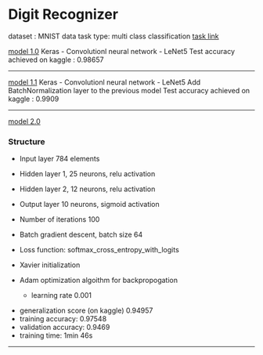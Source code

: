 # Digit Recognizer

dataset : MNIST data
task type: multi class classification
[task link](https://www.kaggle.com/c/digit-recognizer/)

[model 1.0](https://github.com/zeinsh/kaggle_tasks/blob/master/005-digit-recognizer/model1.0.ipynb)
Keras - Convolutionl neural network - LeNet5
Test accuracy achieved on kaggle : 0.98657

-----------------

[model 1.1](https://github.com/zeinsh/kaggle_tasks/blob/master/005-digit-recognizer/model1.1.ipynb)
Keras - Convolutionl neural network - LeNet5 
Add BatchNormalization layer to the previous model
Test accuracy achieved on kaggle : 0.9909

---------------

[model 2.0](https://github.com/zeinsh/kaggle_tasks/blob/master/005-digit-recognizer/model2.ipynb)
### Structure

- Input layer 784 elements
- Hidden layer 1, 25 neurons, relu activation
- Hidden layer 2, 12 neurons, relu activation
- Output layer 10 neurons, sigmoid activation


- Number of iterations 100
- Batch gradient descent, batch size 64
- Loss function: softmax_cross_entropy_with_logits
- Xavier initialization
- Adam optimization algoithm for backpropogation
    - learning rate 0.001

* generalization score (on kaggle) 0.94957 
* training accuracy: 0.97548
* validation accuracy: 0.9469
* training time: 1min 46s

----------------------
